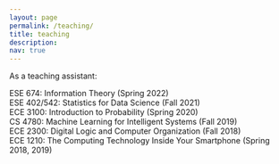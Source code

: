 ```yaml
---
layout: page
permalink: /teaching/
title: teaching
description: 
nav: true
---
```


As a teaching assistant:

<p>
ESE 674: Information Theory (Spring 2022) <br>
ESE 402/542: Statistics for Data Science (Fall 2021)  <br>
ECE 3100: Introduction to Probability (Spring 2020)  <br>
CS 4780: Machine Learning for Intelligent Systems (Fall 2019)  <br>
ECE 2300: Digital Logic and Computer Organization (Fall 2018) <br>
ECE 1210: The Computing Technology Inside Your Smartphone (Spring 2018, 2019)<br>
</p>
